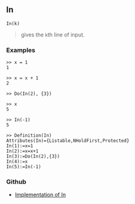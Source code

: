 ## In

```
In(k)
```

> gives the `k`th line of input.

### Examples

```
>> x = 1
1

>> x = x + 1
2

>> Do(In(2), {3})
    
>> x
5

>> In(-1)
5

>> Definition(In)
Attributes(In)={Listable,NHoldFirst,Protected}
In(1):=x=1
In(2):=x=x+1
In(3):=Do(In(2),{3})
In(4):=x
In(5):=In(-1)
```
 
### Github
* [Implementation of In](https://github.com/axkr/symja_android_library/blob/master/symja_android_library/matheclipse-core/src/main/java/org/matheclipse/core/reflection/system/In.java#L17) 
